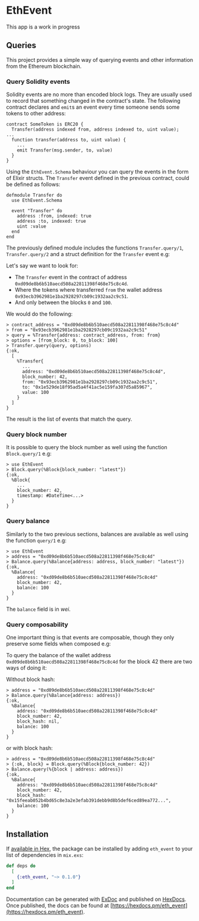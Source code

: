 # EthEvent

This app is a work in progress

## Queries

This project provides a simple way of querying events and other information
from the Ethereum blockchain.

### Query Solidity events

Solidity events are no more than encoded block logs. They are usually used to
record that something changed in the contract's state. The following contract
declares and `emit`s an event every time someone sends some tokens to other
address:

```
contract SomeToken is ERC20 {
  Transfer(address indexed from, address indexed to, uint value);
...
  function transfer(address to, uint value) {
    ...
    emit Transfer(msg.sender, to, value)
  }
}
```

Using the `EthEvent.Schema` behaviour you can query the events in the form of
Elixir structs. The `Transfer` event defined in the previous contract, could be
defined as follows:

```
defmodule Transfer do
  use EthEvent.Schema

  event "Transfer" do
    address :from, indexed: true
    address :to, indexed: true
    uint :value
  end
end
```

The previously defined  module includes the functions `Transfer.query/1`,
`Transfer.query/2` and a struct definition for the `Transfer` event e.g:

Let's say we want to look for:
  - The `Transfer` event in the contract of address
  `0xd09de8b6b510aecd508a22811398f468e75c8c4d`.
  - Where the tokens where transferred `from` the wallet address
  `0x93ecb3962981e1ba2928297cb09c1932aa2c9c51`.
  - And only between the blocks `0` and `100`.

We would do the following:

```
> contract_address = "0xd09de8b6b510aecd508a22811398f468e75c8c4d"
> from = "0x93ecb3962981e1ba2928297cb09c1932aa2c9c51"
> query = %Transfer{address: contract_address, from: from}
> options = [from_block: 0, to_block: 100]
> Transfer.query(query, options)
{:ok,
  [
    %Transfer{
      ...
      address: "0xd09de8b6b510aecd508a22811398f468e75c8c4d",
      block_number: 42,
      from: "0x93ecb3962981e1ba2928297cb09c1932aa2c9c51",
      to: "0x1e529de18f95ad5a4f41ac5e159fa307d5a85967",
      value: 100
    }
  ]
}
```

The result is the list of events that match the query.

### Query block number

It is possible to query the block number as well using the function
`Block.query/1` e.g:

```
> use EthEvent
> Block.query(%Block{block_number: "latest"})
{:ok,
  %Block{
    ...
    block_number: 42,
    timestamp: #DateTime<...>
  }
}
```

### Query balance

Similarly to the two previous sections, balances are available as well using
the function `query/1` e.g:

```
> use EthEvent
> address = "0xd09de8b6b510aecd508a22811398f468e75c8c4d"
> Balance.query(%Balance{address: address, block_number: "latest"})
{:ok,
  %Balance{
    address: "0xd09de8b6b510aecd508a22811398f468e75c8c4d"
    block_number: 42,
    balance: 100
  }
}
```

The `balance` field is in _wei_.

### Query composability

One important thing is that events are composable, though they only preserve
some fields when composed e.g:

To query the balance of the wallet address
`0xd09de8b6b510aecd508a22811398f468e75c8c4d` for the block 42 there are two
ways of doing it:

Without block hash:

```
> address = "0xd09de8b6b510aecd508a22811398f468e75c8c4d"
> Balance.query(%Balance{address: address})
{:ok,
  %Balance{
    address: "0xd09de8b6b510aecd508a22811398f468e75c8c4d"
    block_number: 42,
    block_hash: nil,
    balance: 100
  }
}
```

or with block hash:

```
> address = "0xd09de8b6b510aecd508a22811398f468e75c8c4d"
> {:ok, block} = Block.query(%Block{block_number: 42})
> Balance.query(%{block | address: address})
{:ok,
  %Balance{
    address: "0xd09de8b6b510aecd508a22811398f468e75c8c4d"
    block_number: 42,
    block_hash: "0x15feeab052b4bd65c8e3a2e3efab391debb9d8b5def6ced89ea772...",
    balance: 100
  }
}
```

## Installation

If [available in Hex](https://hex.pm/docs/publish), the package can be installed
by adding `eth_event` to your list of dependencies in `mix.exs`:

```elixir
def deps do
  [
    {:eth_event, "~> 0.1.0"}
  ]
end
```

Documentation can be generated with [ExDoc](https://github.com/elixir-lang/ex_doc)
and published on [HexDocs](https://hexdocs.pm). Once published, the docs can
be found at [https://hexdocs.pm/eth_event](https://hexdocs.pm/eth_event).


